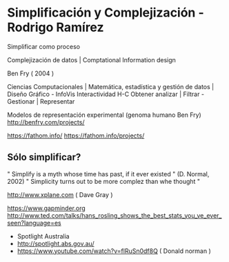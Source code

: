 Simplificación y Complejización - 
Rodrigo Ramírez
==================================

Simplificar como proceso

Complejización de datos | Comptational Information design

Ben Fry ( 2004 )

Ciencias Computacionales | Matemática, estadística y gestión de datos | Diseño Gráfico - InfoVis Interactividad H-C
Obtener analizar         | Filtrar - Gestionar                        | Representar


Modelos de representación experimental (genoma humano Ben Fry)
http://benfry.com/projects/

https://fathom.info/
https://fathom.info/projects/

Sólo simplificar?
------------------

" Simplify is a myth whose time has past, if it ever existed " (D. Normal, 2002)
" Simplicity turns out to be more complez than whe thought "


http://www.xplane.com ( Dave Gray )

https://www.gapminder.org
http://www.ted.com/talks/hans_rosling_shows_the_best_stats_you_ve_ever_seen?language=es


+ Spotlight Australia
+ http://spotlight.abs.gov.au/
+ https://www.youtube.com/watch?v=flRuSn0df8Q ( Donald norman )